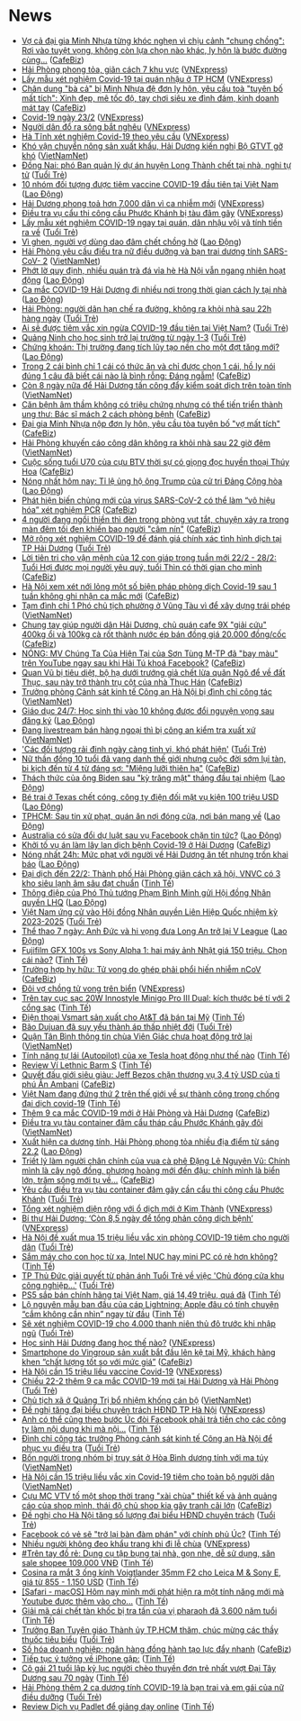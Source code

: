 # News

- [Vợ cả đại gia Minh Nhựa từng khóc nghẹn vì chịu cảnh "chung chồng": Rơi vào tuyệt vọng, không còn lựa chọn nào khác, ly hôn là bước đường cùng...](https://cafebiz.vn/vo-ca-dai-gia-minh-nhua-tung-khoc-nghen-vi-chiu-canh-chung-chong-roi-vao-tuyet-vong-khong-con-lua-chon-nao-khac-ly-hon-la-buoc-duong-cung-20210223003646387.chn) ([CafeBiz](https://cafebiz.vn))
- [Hải Phòng phong tỏa, giãn cách 7 khu vực](https://vnexpress.net/hai-phong-phong-toa-gian-cach-7-khu-vuc-4238718.html) ([VNExpress](https://vnexpress.net))
- [Lấy mẫu xét nghiệm Covid-19 tại quán nhậu ở TP HCM](https://vnexpress.net/lay-mau-xet-nghiem-covid-19-tai-quan-nhau-o-tp-hcm-4238710.html) ([VNExpress](https://vnexpress.net))
- [Chân dung "bà cả" bị Minh Nhựa đệ đơn ly hôn, yêu cầu toà "tuyên bố mất tích": Xinh đẹp, mê tốc độ, tay chơi siêu xe đình đám, kinh doanh mát tay](https://cafebiz.vn/chan-dung-ba-ca-bi-minh-nhua-de-don-ly-hon-yeu-cau-toa-tuyen-bo-mat-tich-xinh-dep-me-toc-do-tay-choi-sieu-xe-dinh-dam-kinh-doanh-mat-tay-20210223000236675.chn) ([CafeBiz](https://cafebiz.vn))
- [Covid-19 ngày 23/2](https://vnexpress.net/covid-19-ngay-23-2-4238697.html) ([VNExpress](https://vnexpress.net))
- [Người dân đổ ra sông bắt nghêu](https://vnexpress.net/nguoi-dan-do-ra-song-bat-ngheu-4238619.html) ([VNExpress](https://vnexpress.net))
- [Hà Tĩnh xét nghiệm Covid-19 theo yêu cầu](https://vnexpress.net/ha-tinh-xet-nghiem-covid-19-theo-yeu-cau-4238708.html) ([VNExpress](https://vnexpress.net))
- [Khó vận chuyển nông sản xuất khẩu,  Hải Dương kiến nghị Bộ GTVT gỡ khó](http://vietnamnet.vn/vn/thoi-su/an-toan-giao-thong/kho-van-chuyen-nong-san-xuat-khau-hai-duong-kien-nghi-bo-gtvt-go-kho-714743.html) ([VietNamNet](https://vietnamnet.vn))
- [Đồng Nai: phó Ban quản lý dự án huyện Long Thành chết tại nhà, nghi tự tử](https://tuoitre.vn/dong-nai-pho-ban-quan-ly-du-an-huyen-long-thanh-chet-tai-nha-nghi-tu-tu-2021022222350274.htm) ([Tuổi Trẻ](https://tuoitre.vn))
- [10 nhóm đối tượng được tiêm vaccine COVID-19 đầu tiên tại Việt Nam](https://laodong.vn/y-te/10-nhom-doi-tuong-duoc-tiem-vaccine-covid-19-dau-tien-tai-viet-nam-882704.ldo) ([Lao Động](https://laodong.vn))
- [Hải Dương phong toả hơn 7.000 dân vì ca nhiễm mới](https://vnexpress.net/hai-duong-phong-toa-hon-7-000-dan-vi-ca-nhiem-moi-4238694.html) ([VNExpress](https://vnexpress.net))
- [Điều tra vụ cẩu thi công cầu Phước Khánh bị tàu đâm gãy](https://vnexpress.net/dieu-tra-vu-cau-thi-cong-cau-phuoc-khanh-bi-tau-dam-gay-4238686.html) ([VNExpress](https://vnexpress.net))
- [Lấy mẫu xét nghiệm COVID-19 ngay tại quán, dân nhậu vội vã tính tiền ra về](https://tuoitre.vn/lay-mau-xet-nghiem-covid-19-ngay-tai-quan-dan-nhau-voi-va-tinh-tien-ra-ve-2021022221594895.htm) ([Tuổi Trẻ](https://tuoitre.vn))
- [Vì ghen, người vợ dùng dao đâm chết chồng hờ](https://laodong.vn/phap-luat/vi-ghen-nguoi-vo-dung-dao-dam-chet-chong-ho-882701.ldo) ([Lao Động](https://laodong.vn))
- [Hải Phòng yêu cầu điều tra nữ điều dưỡng và bạn trai dương tính SARS-CoV- 2](http://vietnamnet.vn/vn/thoi-su/hai-phong-yeu-cau-dieu-tra-nu-dieu-duong-va-ban-trai-duong-tinh-sars-cov-2-714739.html) ([VietNamNet](https://vietnamnet.vn))
- [Phớt lờ quy định, nhiều quán trà đá vỉa hè Hà Nội vẫn ngang nhiên hoạt động](https://laodong.vn/photo/phot-lo-quy-dinh-nhieu-quan-tra-da-via-he-ha-noi-van-ngang-nhien-hoat-dong-882588.ldo) ([Lao Động](https://laodong.vn))
- [Ca mắc COVID-19 Hải Dương đi nhiều nơi trong thời gian cách ly tại nhà](https://laodong.vn/xa-hoi/ca-mac-covid-19-hai-duong-di-nhieu-noi-trong-thoi-gian-cach-ly-tai-nha-882694.ldo) ([Lao Động](https://laodong.vn))
- [Hải Phòng: người dân hạn chế ra đường, không ra khỏi nhà sau 22h hàng ngày](https://tuoitre.vn/hai-phong-nguoi-dan-han-che-ra-duong-khong-ra-khoi-nha-sau-22h-hang-ngay-2021022221482442.htm) ([Tuổi Trẻ](https://tuoitre.vn))
- [Ai sẽ được tiêm vắc xin ngừa COVID-19 đầu tiên tại Việt Nam?](https://tuoitre.vn/ai-se-duoc-tiem-vac-xin-ngua-covid-19-dau-tien-tai-viet-nam-20210222212108694.htm) ([Tuổi Trẻ](https://tuoitre.vn))
- [Quảng Ninh cho học sinh trở lại trường từ ngày 1-3](https://tuoitre.vn/quang-ninh-cho-hoc-sinh-tro-lai-truong-tu-ngay-1-3-20210222212007511.htm) ([Tuổi Trẻ](https://tuoitre.vn))
- [Chứng khoán: Thị trường đang tích lũy tạo nền cho một đợt tăng mới?](https://laodong.vn/kinh-te/chung-khoan-thi-truong-dang-tich-luy-tao-nen-cho-mot-dot-tang-moi-882691.ldo) ([Lao Động](https://laodong.vn))
- [Trong 2 cái bình chỉ 1 cái có thức ăn và chỉ được chọn 1 cái, hồ ly nói đúng 1 câu đã biết cái nào là bình rỗng: Đáng ngẫm!](https://cafebiz.vn/trong-2-cai-binh-chi-1-cai-co-thuc-an-va-chi-duoc-chon-1-cai-ho-ly-noi-dung-1-cau-da-biet-cai-nao-la-binh-rong-dang-ngam-20210222163005358.chn) ([CafeBiz](https://cafebiz.vn))
- [Còn 8 ngày nữa để Hải Dương tấn công đẩy kiểm soát dịch trên toàn tỉnh](http://vietnamnet.vn/vn/thoi-su/con-8-ngay-nua-de-hai-duong-tan-cong-day-kiem-soat-dich-tren-toan-tinh-714720.html) ([VietNamNet](https://vietnamnet.vn))
- [Căn bệnh âm thầm không có triệu chứng nhưng có thể tiến triển thành ung thư: Bác sĩ mách 2 cách phòng bệnh](https://cafebiz.vn/can-benh-am-tham-khong-co-trieu-chung-nhung-co-the-tien-trien-thanh-ung-thu-bac-si-mach-2-cach-phong-benh-20210222163926668.chn) ([CafeBiz](https://cafebiz.vn))
- [Đại gia Minh Nhựa nộp đơn ly hôn, yêu cầu tòa tuyên bố "vợ mất tích"](https://cafebiz.vn/dai-gia-minh-nhua-nop-don-ly-hon-yeu-cau-toa-tuyen-bo-vo-mat-tich-2021022221173747.chn) ([CafeBiz](https://cafebiz.vn))
- [Hải Phòng khuyến cáo công dân không ra khỏi nhà sau 22 giờ đêm](http://vietnamnet.vn/vn/thoi-su/hai-phong-khuyen-cao-cong-dan-khong-ra-khoi-nha-sau-22-gio-dem-714721.html) ([VietNamNet](https://vietnamnet.vn))
- [Cuộc sống tuổi U70 của cựu BTV thời sự có giọng đọc huyền thoại Thúy Hoa](https://cafebiz.vn/cuoc-song-tuoi-u70-cua-cuu-btv-thoi-su-co-giong-doc-huyen-thoai-thuy-hoa-20210222164250427.chn) ([CafeBiz](https://cafebiz.vn))
- [Nóng nhất hôm nay: Tỉ lệ ủng hộ ông Trump của cử tri Đảng Cộng hòa](https://laodong.vn/video-the-gioi/nong-nhat-hom-nay-ti-le-ung-ho-ong-trump-cua-cu-tri-dang-cong-hoa-882652.ldo) ([Lao Động](https://laodong.vn))
- [Phát hiện biến chủng mới của virus SARS-CoV-2 có thể làm “vô hiệu hóa” xét nghiệm PCR](https://cafebiz.vn/phat-hien-bien-chung-moi-cua-virus-sars-cov-2-co-the-lam-vo-hieu-hoaxet-nghiem-pcr-20210222201925028.chn) ([CafeBiz](https://cafebiz.vn))
- [4 người đang ngồi thiền thì đèn trong phòng vụt tắt, chuyện xảy ra trong màn đêm tối đen khiến bao người "câm nín"](https://cafebiz.vn/4-nguoi-dang-ngoi-thien-thi-den-trong-phong-vut-tat-chuyen-xay-ra-trong-man-dem-toi-den-khien-bao-nguoi-cam-nin-20210222163455219.chn) ([CafeBiz](https://cafebiz.vn))
- [Mở rộng xét nghiệm COVID-19 để đánh giá chính xác tình hình dịch tại TP Hải Dương](https://tuoitre.vn/mo-rong-xet-nghiem-covid-19-de-danh-gia-chinh-xac-tinh-hinh-dich-tai-tp-hai-duong-20210222200802771.htm) ([Tuổi Trẻ](https://tuoitre.vn))
- [Lời tiên tri cho vận mệnh của 12 con giáp trong tuần mới 22/2 - 28/2: Tuổi Hợi được mọi người yêu quý, tuổi Thìn có thời gian cho mình](https://cafebiz.vn/loi-tien-tri-cho-van-menh-cua-12-con-giap-trong-tuan-moi-22-2-28-2-tuoi-hoi-duoc-moi-nguoi-yeu-quy-tuoi-thin-co-thoi-gian-cho-minh-20210222164557128.chn) ([CafeBiz](https://cafebiz.vn))
- [Hà Nội xem xét nới lỏng một số biện pháp phòng dịch Covid-19 sau 1 tuần không ghi nhận ca mắc mới](https://cafebiz.vn/ha-noi-xem-xet-noi-long-mot-so-bien-phap-phong-dich-covid-19-sau-1-tuan-khong-ghi-nhan-ca-mac-moi-20210222201509441.chn) ([CafeBiz](https://cafebiz.vn))
- [Tạm đình chỉ 1 Phó chủ tịch phường ở Vũng Tàu vì để xây dựng trái phép](http://vietnamnet.vn/vn/thoi-su/tam-dinh-chi-1-pho-chu-tich-phuong-o-vung-tau-vi-de-xay-dung-trai-phep-714717.html) ([VietNamNet](https://vietnamnet.vn))
- [Chung tay giúp người dân Hải Dương, chủ quán cafe 9X "giải cứu" 400kg ổi và 100kg cà rốt thành nước ép bán đồng giá 20.000 đồng/cốc](https://cafebiz.vn/chung-tay-giup-nguoi-dan-hai-duong-chu-quan-cafe-9x-giai-cuu-400kg-oi-va-100kg-ca-rot-thanh-nuoc-ep-ban-dong-gia-20000-dong-coc-20210222160851453.chn) ([CafeBiz](https://cafebiz.vn))
- [NÓNG: MV Chúng Ta Của Hiện Tại của Sơn Tùng M-TP đã "bay màu" trên YouTube ngay sau khi Hải Tú khoá Facebook?](https://cafebiz.vn/nong-mv-chung-ta-cua-hien-tai-cua-son-tung-m-tp-da-bay-mau-tren-youtube-ngay-sau-khi-hai-tu-khoa-facebook-20210222202836913.chn) ([CafeBiz](https://cafebiz.vn))
- [Quan Vũ bị tiêu diệt, bộ hạ dưới trướng giả chết lừa quân Ngô để về đất Thục, sau này trở thành trụ cột của nhà Thục Hán](https://cafebiz.vn/quan-vu-bi-tieu-diet-bo-ha-duoi-truong-gia-chet-lua-quan-ngo-de-ve-dat-thuc-sau-nay-tro-thanh-tru-cot-cua-nha-thuc-han-20210222162710292.chn) ([CafeBiz](https://cafebiz.vn))
- [Trưởng phòng Cảnh sát kinh tế Công an Hà Nội bị đình chỉ công tác](http://vietnamnet.vn/vn/thoi-su/truong-phong-canh-sat-kinh-te-cong-an-ha-noi-bi-dinh-chi-cong-tac-714714.html) ([VietNamNet](https://vietnamnet.vn))
- [Giáo dục 24/7: Học sinh thi vào 10 không được đổi nguyện vọng sau đăng ký](https://laodong.vn/video/giao-duc-247-hoc-sinh-thi-vao-10-khong-duoc-doi-nguyen-vong-sau-dang-ky-882634.ldo) ([Lao Động](https://laodong.vn))
- [Đang livestream bán hàng ngoại thì bị công an kiểm tra xuất xứ](http://vietnamnet.vn/vn/thoi-su/dang-livestream-ban-hang-ngoai-thi-bi-cong-an-kiem-tra-xuat-xu-714701.html) ([VietNamNet](https://vietnamnet.vn))
- ['Các đối tượng rải đinh ngày càng tinh vi, khó phát hiện'](https://tuoitre.vn/cac-doi-tuong-rai-dinh-ngay-cang-tinh-vi-kho-phat-hien-20210222194619841.htm) ([Tuổi Trẻ](https://tuoitre.vn))
- [Nữ thần đồng 10 tuổi đã vang danh thế giới nhưng cuộc đời sớm lụi tàn, bi kịch đến từ 4 từ đáng sợ: "Miệng lưỡi thiên hạ"](https://cafebiz.vn/nu-than-dong-10-tuoi-da-vang-danh-the-gioi-nhung-cuoc-doi-som-lui-tan-bi-kich-den-tu-4-tu-dang-so-mieng-luoi-thien-ha-20210222201043906.chn) ([CafeBiz](https://cafebiz.vn))
- [Thách thức của ông Biden sau &quot;kỳ trăng mật&quot; tháng đầu tại nhiệm](https://laodong.vn/the-gioi/thach-thuc-cua-ong-biden-sau-ky-trang-mat-thang-dau-tai-nhiem-882596.ldo) ([Lao Động](https://laodong.vn))
- [Bé trai ở Texas chết cóng, công ty điện đối mặt vụ kiện 100 triệu USD](https://laodong.vn/the-gioi/be-trai-o-texas-chet-cong-cong-ty-dien-doi-mat-vu-kien-100-trieu-usd-882566.ldo) ([Lao Động](https://laodong.vn))
- [TPHCM: Sau tin xử phạt, quán ăn nơi đóng cửa, nơi bán mang về](https://laodong.vn/kinh-te/tphcm-sau-tin-xu-phat-quan-an-noi-dong-cua-noi-ban-mang-ve-882364.ldo) ([Lao Động](https://laodong.vn))
- [Australia có sửa đổi dự luật sau vụ Facebook chặn tin tức?](https://laodong.vn/the-gioi/australia-co-sua-doi-du-luat-sau-vu-facebook-chan-tin-tuc-882562.ldo) ([Lao Động](https://laodong.vn))
- [Khởi tố vụ án làm lây lan dịch bệnh Covid-19 ở Hải Dương](https://cafebiz.vn/khoi-to-vu-an-lam-lay-lan-dich-benh-covid-19-o-hai-duong-20210222192910318.chn) ([CafeBiz](https://cafebiz.vn))
- [Nóng nhất 24h: Mức phạt với người về Hải Dương ăn tết nhưng trốn khai báo](https://laodong.vn/video/nong-nhat-24h-muc-phat-voi-nguoi-ve-hai-duong-an-tet-nhung-tron-khai-bao-882633.ldo) ([Lao Động](https://laodong.vn))
- [Đại dịch đến 22/2: Thành phố Hải Phòng giãn cách xã hội, VNVC có 3 kho siêu lạnh âm sâu đạt chuẩn](https://tinhte.vn/thread/dai-dich-den-22-2-thanh-pho-hai-phong-gian-cach-xa-hoi-vnvc-co-3-kho-sieu-lanh-am-sau-dat-chuan.3280938/) ([Tinh Tế](https://tinhte.vn))
- [Thông điệp của Phó Thủ  tướng Phạm Bình Minh gửi Hội đồng Nhân quyền LHQ](https://laodong.vn/video/thong-diep-cua-pho-thu-tuong-pham-binh-minh-gui-hoi-dong-nhan-quyen-lhq-882648.ldo) ([Lao Động](https://laodong.vn))
- [Việt Nam ứng cử vào Hội đồng Nhân quyền Liên Hiệp Quốc nhiệm kỳ 2023-2025](https://tuoitre.vn/viet-nam-ung-cu-vao-hoi-dong-nhan-quyen-lien-hiep-quoc-nhiem-ky-2023-2025-20210222193715477.htm) ([Tuổi Trẻ](https://tuoitre.vn))
- [Thể thao 7 ngày: Anh Đức và hi vọng đưa Long An trở lại V League](https://laodong.vn/video/the-thao-7-ngay-anh-duc-va-hi-vong-dua-long-an-tro-lai-v-league-882569.ldo) ([Lao Động](https://laodong.vn))
- [Fujifilm GFX 100s vs Sony Alpha 1: hai máy ảnh Nhật giá 150 triệu. Chọn cái nào?](https://tinhte.vn/thread/fujifilm-gfx-100s-vs-sony-alpha-1-hai-may-anh-nhat-gia-150-trieu-chon-cai-nao.3278867/) ([Tinh Tế](https://tinhte.vn))
- [Trường hợp hy hữu: Tử vong do ghép phải phổi hiến nhiễm nCoV](https://cafebiz.vn/truong-hop-hy-huu-tu-vong-do-ghep-phai-phoi-hien-nhiem-ncov-20210222192509844.chn) ([CafeBiz](https://cafebiz.vn))
- [Đôi vợ chồng tử vong trên biển](https://vnexpress.net/doi-vo-chong-tu-vong-tren-bien-4238680.html) ([VNExpress](https://vnexpress.net))
- [Trên tay cục sạc 20W Innostyle Minigo Pro III Dual: kích thước bé tí với 2 cổng sạc](https://tinhte.vn/thread/tren-tay-cuc-sac-20w-innostyle-minigo-pro-iii-dual-kich-thuoc-be-ti-voi-2-cong-sac.3265198/) ([Tinh Tế](https://tinhte.vn))
- [Điện thoại Vsmart sản xuất cho At&T đã bán tại Mỹ](https://tinhte.vn/thread/dien-thoai-vsmart-san-xuat-cho-at-t-da-ban-tai-my.3280877/) ([Tinh Tế](https://tinhte.vn))
- [Bão Dujuan đã suy yếu thành áp thấp nhiệt đới](https://tuoitre.vn/bao-dujuan-da-suy-yeu-thanh-ap-thap-nhiet-doi-2021022218540133.htm) ([Tuổi Trẻ](https://tuoitre.vn))
- [Quận Tân Bình thông tin chùa Viên Giác chưa hoạt động trở lại](http://vietnamnet.vn/vn/thoi-su/quan-tan-binh-thong-tin-chua-vien-giac-chua-hoat-dong-tro-lai-714704.html) ([VietNamNet](https://vietnamnet.vn))
- [Tính năng tự lái (Autopilot) của xe Tesla hoạt động như thế nào](https://tinhte.vn/thread/tinh-nang-tu-lai-autopilot-cua-xe-tesla-hoat-dong-nhu-the-nao.3280219/) ([Tinh Tế](https://tinhte.vn))
- [Review Ví Lethnic Barm S](https://tinhte.vn/thread/review-vi-lethnic-barm-s.3280880/) ([Tinh Tế](https://tinhte.vn))
- [Quyết đấu giới siêu giàu: Jeff Bezos chặn thương vụ 3,4 tỷ USD của tỉ phú Ấn Ambani](https://cafebiz.vn/quyet-dau-gioi-sieu-giau-jeff-bezos-chan-thuong-vu-34-ty-usd-cua-ti-phu-an-ambani-20210222192125289.chn) ([CafeBiz](https://cafebiz.vn))
- [Việt Nam đang đứng thứ 2 trên thế giới về sự thành công trong chống đại dịch covid-19](https://tinhte.vn/thread/viet-nam-dang-dung-thu-2-tren-the-gioi-ve-su-thanh-cong-trong-chong-dai-dich-covid-19.3280874/) ([Tinh Tế](https://tinhte.vn))
- [Thêm 9 ca mắc COVID-19 mới ở Hải Phòng và Hải Dương](https://cafebiz.vn/them-9-ca-mac-covid-19-moi-o-hai-phong-va-hai-duong-20210222191640898.chn) ([CafeBiz](https://cafebiz.vn))
- [Điều tra vụ tàu container đâm cẩu tháp cầu Phước Khánh gãy đôi](http://vietnamnet.vn/vn/thoi-su/an-toan-giao-thong/dieu-tra-vu-tau-container-dam-cau-thap-cau-phuoc-khanh-gay-doi-714707.html) ([VietNamNet](https://vietnamnet.vn))
- [Xuất hiện ca dương tính, Hải Phòng phong tỏa nhiều địa điểm từ sáng 22.2](https://laodong.vn/video/xuat-hien-ca-duong-tinh-hai-phong-phong-toa-nhieu-dia-diem-tu-sang-222-882458.ldo) ([Lao Động](https://laodong.vn))
- [Triết lý làm người chân chính của vua cà phê Đặng Lê Nguyên Vũ: Chính mình là cây ngô đồng, phượng hoàng mới đến đậu; chính mình là biển lớn, trăm sông mới tụ về...](https://cafebiz.vn/triet-ly-lam-nguoi-chan-chinh-cua-vua-ca-phe-dang-le-nguyen-vu-chinh-minh-la-cay-ngo-dong-phuong-hoang-voi-den-dau-chinh-minh-la-bien-lon-tram-song-moi-tu-ve-20210222155133561.chn) ([CafeBiz](https://cafebiz.vn))
- [Yêu cầu điều tra vụ tàu container đâm gãy cần cẩu thi công cầu Phước Khánh](https://tuoitre.vn/yeu-cau-dieu-tra-vu-tau-container-dam-gay-can-cau-thi-cong-cau-phuoc-khanh-20210222184612423.htm) ([Tuổi Trẻ](https://tuoitre.vn))
- [Tổng xét nghiệm diện rộng với ổ dịch mới ở Kim Thành](https://vnexpress.net/tong-xet-nghiem-dien-rong-voi-o-dich-moi-o-kim-thanh-4238675.html) ([VNExpress](https://vnexpress.net))
- [Bí thư Hải Dương: ‘Còn 8,5 ngày để tổng phản công dịch bệnh’](https://vnexpress.net/bi-thu-hai-duong-con-8-5-ngay-de-tong-phan-cong-dich-benh-4238648.html) ([VNExpress](https://vnexpress.net))
- [Hà Nội đề xuất mua 15 triệu liều vắc xin phòng COVID-19 tiêm cho người dân](https://tuoitre.vn/ha-noi-de-xuat-mua-15-trieu-lieu-vac-xin-phong-covid-19-tiem-cho-nguoi-dan-20210222175118144.htm) ([Tuổi Trẻ](https://tuoitre.vn))
- [Sắm máy cho con học từ xa, Intel NUC hay mini PC có rẻ hơn không?](https://tinhte.vn/thread/sam-may-cho-con-hoc-tu-xa-intel-nuc-hay-mini-pc-co-re-hon-khong.3280993/) ([Tinh Tế](https://tinhte.vn))
- [TP Thủ Đức giải quyết từ phản ánh Tuổi Trẻ về việc 'Chủ đóng cửa khu công nghiệp...'](https://tuoitre.vn/tp-thu-duc-giai-quyet-tu-phan-anh-tuoi-tre-ve-viec-chu-dong-cua-khu-cong-nghiep-20210222173243801.htm) ([Tuổi Trẻ](https://tuoitre.vn))
- [PS5 sắp bán chính hãng tại Việt Nam, giá 14,49 triệu, quá đã](https://tinhte.vn/thread/ps5-sap-ban-chinh-hang-tai-viet-nam-gia-14-49-trieu-qua-da.3280910/) ([Tinh Tế](https://tinhte.vn))
- [Lộ nguyên mẫu ban đầu của cáp Lightning: Apple đâu có tính chuyện “cắm không cần nhìn” ngay từ đầu](https://tinhte.vn/thread/lo-nguyen-mau-ban-dau-cua-cap-lightning-apple-dau-co-tinh-chuyen-cam-khong-can-nhin-ngay-tu-dau.3280483/) ([Tinh Tế](https://tinhte.vn))
- [Sẽ xét nghiệm COVID-19 cho 4.000 thanh niên thủ đô trước khi nhập ngũ](https://tuoitre.vn/se-xet-nghiem-covid-19-cho-4-000-thanh-nien-thu-do-truoc-khi-nhap-ngu-20210222173735366.htm) ([Tuổi Trẻ](https://tuoitre.vn))
- [Học sinh Hải Dương đang học thế nào?](https://vnexpress.net/hoc-sinh-hai-duong-dang-hoc-the-nao-4238630.html) ([VNExpress](https://vnexpress.net))
- [Smartphone do Vingroup sản xuất bắt đầu lên kệ tại Mỹ, khách hàng khen “chất lượng tốt so với mức giá”](https://cafebiz.vn/smartphone-do-vingroup-san-xuat-bat-dau-len-ke-tai-my-khach-hang-khen-chat-luong-tot-so-voi-muc-gia-20210222182716804.chn) ([CafeBiz](https://cafebiz.vn))
- [Hà Nội cần 15 triệu liều vaccine Covid-19](https://vnexpress.net/ha-noi-can-15-trieu-lieu-vaccine-covid-19-4238633.html) ([VNExpress](https://vnexpress.net))
- [Chiều 22-2 thêm 9 ca mắc COVID-19 mới tại Hải Dương và Hải Phòng](https://tuoitre.vn/chieu-22-2-them-9-ca-mac-covid-19-moi-tai-hai-duong-va-hai-phong-20210222181537981.htm) ([Tuổi Trẻ](https://tuoitre.vn))
- [Chủ tịch xã ở Quảng Trị bổ nhiệm khống cán bộ](http://vietnamnet.vn/vn/thoi-su/chong-tham-nhung/chu-tich-xa-o-quang-tri-bo-nhiem-khong-can-bo-714696.html) ([VietNamNet](https://vietnamnet.vn))
- [Đề nghị tăng đại biểu chuyên trách HĐND TP Hà Nội](https://vnexpress.net/de-nghi-tang-dai-bieu-chuyen-trach-hdnd-tp-ha-noi-4238653.html) ([VNExpress](https://vnexpress.net))
- [Anh có thể cũng theo bước Úc đòi Facebook phải trả tiền cho các công ty làm nội dung khi mà nội...](https://tinhte.vn/thread/anh-co-the-cung-theo-buoc-uc-doi-facebook-phai-tra-tien-cho-cac-cong-ty-lam-noi-dung-khi-ma-noi.3280864/) ([Tinh Tế](https://tinhte.vn))
- [Đình chỉ công tác trưởng Phòng cảnh sát kinh tế Công an Hà Nội để phục vụ điều tra](https://tuoitre.vn/dinh-chi-cong-tac-truong-phong-canh-sat-kinh-te-cong-an-ha-noi-de-phuc-vu-dieu-tra-20210222175649567.htm) ([Tuổi Trẻ](https://tuoitre.vn))
- [Bốn người trong nhóm bị truy sát ở Hòa Bình dương tính với ma túy](http://vietnamnet.vn/vn/thoi-su/bon-nguoi-trong-nhom-bi-truy-sat-o-hoa-binh-duong-tinh-voi-ma-tuy-714693.html) ([VietNamNet](https://vietnamnet.vn))
- [Hà Nội cần 15 triệu liều vắc xin Covid-19 tiêm cho toàn bộ người dân](http://vietnamnet.vn/vn/thoi-su/ha-noi-can-15-trieu-lieu-vac-xin-covid-19-tiem-cho-toan-bo-nguoi-dan-714666.html) ([VietNamNet](https://vietnamnet.vn))
- [Cựu MC VTV tố một shop thời trang "xài chùa" thiết kế và ảnh quảng cáo của shop mình, thái độ chủ shop kia gây tranh cãi lớn](https://cafebiz.vn/cuu-mc-vtv-to-mot-shop-thoi-trang-xai-chua-thiet-ke-va-anh-quang-cao-cua-shop-minh-thai-do-chu-shop-kia-gay-tranh-cai-lon-20210222163553934.chn) ([CafeBiz](https://cafebiz.vn))
- [Đề nghị cho Hà Nội tăng số lượng đại biểu HĐND chuyên trách](https://tuoitre.vn/de-nghi-cho-ha-noi-tang-so-luong-dai-bieu-hdnd-chuyen-trach-20210222171046394.htm) ([Tuổi Trẻ](https://tuoitre.vn))
- [Facebook có vẻ sẽ "trở lại bàn đàm phán" với chính phủ Úc?](https://tinhte.vn/thread/facebook-co-ve-se-tro-lai-ban-dam-phan-voi-chinh-phu-uc.3280879/) ([Tinh Tế](https://tinhte.vn))
- [Nhiều người không đeo khẩu trang khi đi lễ chùa](https://vnexpress.net/nhieu-nguoi-khong-deo-khau-trang-khi-di-le-chua-4238595.html) ([VNExpress](https://vnexpress.net))
- [#Trên tay đồ rẻ: Dụng cụ tập bụng tại nhà, gọn nhẹ, dễ sử dụng, săn sale shopee 109.000 VNĐ](https://tinhte.vn/thread/tren-tay-do-re-dung-cu-tap-bung-tai-nha-gon-nhe-de-su-dung-san-sale-shopee-109-000-vnd.3280713/) ([Tinh Tế](https://tinhte.vn))
- [Cosina ra mắt 3 ống kính Voigtlander 35mm F2 cho Leica M & Sony E, giá từ 855 - 1.150 USD](https://tinhte.vn/thread/cosina-ra-mat-3-ong-kinh-voigtlander-35mm-f2-cho-leica-m-sony-e-gia-tu-855-1-150-usd.3279133/) ([Tinh Tế](https://tinhte.vn))
- [[Safari - macOS] Hôm nay mình mới phát hiện ra một tính năng mới mà Youtube được thêm vào cho...](https://tinhte.vn/thread/safari-macos-hom-nay-minh-moi-phat-hien-ra-mot-tinh-nang-moi-ma-youtube-duoc-them-vao-cho.3280569/) ([Tinh Tế](https://tinhte.vn))
- [Giải mã cái chết tàn khốc bị tra tấn của vị pharaoh đã 3.600 năm tuổi](https://tinhte.vn/thread/giai-ma-cai-chet-tan-khoc-bi-tra-tan-cua-vi-pharaoh-da-3-600-nam-tuoi.3278599/) ([Tinh Tế](https://tinhte.vn))
- [Trưởng Ban Tuyên giáo Thành ủy TP.HCM thăm, chúc mừng các thầy thuốc tiêu biểu](https://tuoitre.vn/truong-ban-tuyen-giao-thanh-uy-tp-hcm-tham-chuc-mung-cac-thay-thuoc-tieu-bieu-20210222170502975.htm) ([Tuổi Trẻ](https://tuoitre.vn))
- [Số hóa doanh nghiệp: ngân hàng đồng hành tạo lực đẩy nhanh](https://cafebiz.vn/so-hoa-doanh-nghiep-ngan-hang-dong-hanh-tao-luc-day-nhanh-2021022216590797.chn) ([CafeBiz](https://cafebiz.vn))
- [Tiếp tục ý tưởng về iPhone gập:](https://tinhte.vn/thread/tiep-tuc-y-tuong-ve-iphone-gap.3280861/) ([Tinh Tế](https://tinhte.vn))
- [Cô gái 21 tuổi lập kỷ lục người chèo thuyền đơn trẻ nhất vượt Đại Tây Dương sau 70 ngày](https://tinhte.vn/thread/co-gai-21-tuoi-lap-ky-luc-nguoi-cheo-thuyen-don-tre-nhat-vuot-dai-tay-duong-sau-70-ngay.3280761/) ([Tinh Tế](https://tinhte.vn))
- [Hải Phòng thêm 2 ca dương tính COVID-19 là bạn trai và em gái của nữ điều dưỡng](https://tuoitre.vn/hai-phong-them-2-ca-duong-tinh-covid-19-la-ban-trai-va-em-gai-cua-nu-dieu-duong-20210222171519785.htm) ([Tuổi Trẻ](https://tuoitre.vn))
- [Review Dịch vụ Padlet để giảng dạy online](https://tinhte.vn/thread/review-dich-vu-padlet-de-giang-day-online.3280777/) ([Tinh Tế](https://tinhte.vn))
